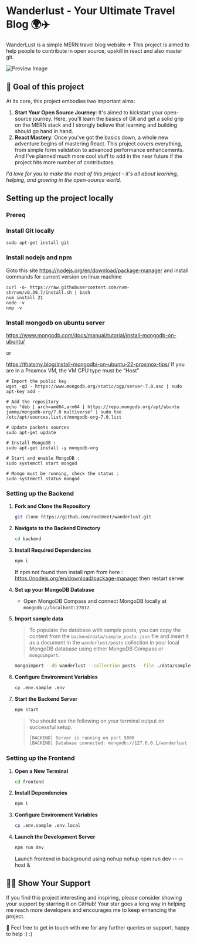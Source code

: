 # Wanderlust - Your Ultimate Travel Blog 🌍✈️

WanderLust is a simple MERN travel blog website ✈ This project is aimed to help people to contribute in open source, upskill in react and also master git.

![Preview Image](https://github.com/krishnaacharyaa/wanderlust/assets/116620586/17ba9da6-225f-481d-87c0-5d5a010a9538)

## 🎯 Goal of this project

At its core, this project embodies two important aims:

1. **Start Your Open Source Journey**: It's aimed to kickstart your open-source journey. Here, you'll learn the basics of Git and get a solid grip on the MERN stack and I strongly believe that learning and building should go hand in hand.
2. **React Mastery**: Once you've got the basics down, a whole new adventure begins of mastering React. This project covers everything, from simple form validation to advanced performance enhancements. And I've planned much more cool stuff to add in the near future if the project hits more number of contributors.

_I'd love for you to make the most of this project - it's all about learning, helping, and growing in the open-source world._

## Setting up the project locally
### Prereq 
### **Install Git locally**
``` 
sudo apt-get install git
```
### **Install nodejs and npm**
Goto this site https://nodejs.org/en/download/package-manager and install commands for current version on linux machine
```
curl -o- https://raw.githubusercontent.com/nvm-sh/nvm/v0.39.7/install.sh | bash
nvm install 21
node -v
nmp -v
```

### **Install mongodb on ubuntu server**
https://www.mongodb.com/docs/manual/tutorial/install-mongodb-on-ubuntu/

or

https://thatsmy.blog/install-mongodbi-on-ubuntu-22-proxmox-tips/
If you are in a Proxmox VM, the VM CPU type must be “Host”

```
# Import the public key
wget -qO - https://www.mongodb.org/static/pgp/server-7.0.asc | sudo apt-key add -

# Add the repository
echo "deb [ arch=amd64,arm64 ] https://repo.mongodb.org/apt/ubuntu jammy/mongodb-org/7.0 multiverse" | sudo tee /etc/apt/sources.list.d/mongodb-org-7.0.list

# Update packets sources
sudo apt-get update

# Install MongoDB :
sudo apt-get install -y mongodb-org

# Start and enable MongoDB :
sudo systemctl start mongod

# Mongo must be running, check the status :
sudo systemctl status mongod
```

### Setting up the Backend

1. **Fork and Clone the Repository**

   ```bash
   git clone https://github.com/rootmeet/wanderlust.git
   ```

2. **Navigate to the Backend Directory**

   ```bash
   cd backend
   ```

3. **Install Required Dependencies**

   ```bash
   npm i
   ```

   If npm not found then install npm from here : https://nodejs.org/en/download/package-manager then restart server

4. **Set up your MongoDB Database**

   - Open MongoDB Compass and connect MongoDB locally at `mongodb://localhost:27017`.

5. **Import sample data**

   > To populate the database with sample posts, you can copy the content from the `backend/data/sample_posts.json` file and insert it as a document in the `wanderlust/posts` collection in your local MongoDB database using either MongoDB Compass or `mongoimport`.

   ```bash
   mongoimport --db wanderlust --collection posts --file ./data/sample_posts.json --jsonArray
   ```

6. **Configure Environment Variables**

   ```bash
   cp .env.sample .env
   ```

7. **Start the Backend Server**

   ```bash
   npm start
   ```

   > You should see the following on your terminal output on successful setup.
   >
   > ```bash
   > [BACKEND] Server is running on port 5000
   > [BACKEND] Database connected: mongodb://127.0.0.1/wanderlust
   > ```

### Setting up the Frontend

1. **Open a New Terminal**

   ```bash
   cd frontend
   ```

2. **Install Dependencies**

   ```bash
   npm i
   ```

3. **Configure Environment Variables**

   ```bash
   cp .env.sample .env.local
   ```

4. **Launch the Development Server**

   ```bash
   npm run dev
   ```

   Launch frontend in background using nohup
   nohup npm run dev -- --host &

## 🌟💖 Show Your Support

If you find this project interesting and inspiring, please consider showing your support by starring it on GitHub! Your star goes a long way in helping me reach more developers and encourages me to keep enhancing the project.

🚀 Feel free to get in touch with me for any further queries or support, happy to help :) :)
